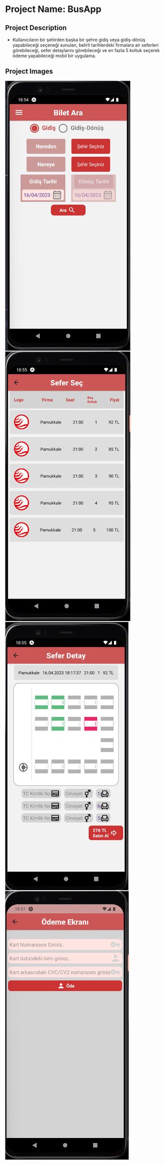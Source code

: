 # Project Name: BusApp
## Project Description
- Kullanıcıların bir şehirden başka bir şehre gidiş veya gidiş-dönüş yapabileceği seçeneği sunulan, belirli tarihlerdeki firmalara air seferleri görebileceği, sefer detaylarını görebileceği ve en fazla 5 koltuk seçerek ödeme yapabileceği mobil bir uygulama.
## Project Images
![](./assets/appimages/biletara.png)
![](./assets/appimages/sefersec.png)
![](./assets/appimages/seferdetay.png)
![](./assets/appimages/odeme.png)